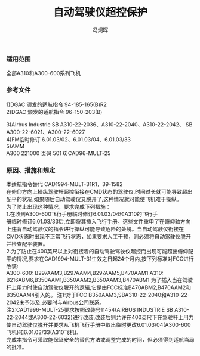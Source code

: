 ﻿---
amendno: 39-1714  
cadno: CAD1994-MULT-31R2  
title: 自动驾驶仪超控保护  
publishdate: 1996-09-16  
effdate: 1996-09-17  
acmodels: ["A300","A310"]  
tags: []  
engs: []  
pns: []  
mfrs: ["AIRBUS"]  
admins: 西北管理局  
author: 冯炯晖  
---
  
### 适用范围  
全部A310和A300-600系列飞机  
  
<!--more-->  
### 参考文件  
  1)DGAC 颁发的适航指令 94-185-165(B)R2  
2)DGAC 颁发的适航指令 96-150-203(B)  
  
  3)Airbus Industrie SB A310-22-2036、A310-22-2040、A310-22-2042、 SB A300-22-6021、A300-22-6027  
  4)FM临时修订 6.01.03/02、6.01.03/04、6.01.03/33  
5)AMM  
A300 221000 页码 501     6)CAD96-MULT-25  
  
### 原因、措施和规定  

  本适航指令替代 CAD1994-MULT-31R1，39-1582  
在俯仰方向上操纵驾驶杆超控衔接在CMD状态的驾驶仪,时间过长就可能导致超出配平的状况,如果随后自动驾驶仪又脱开了,这种情况就可能使飞机难于操纵。  
  为了防止出现这种情况，要求完成下列措施：  
  1.在收到A300-600飞行手册临时修订6.01.03/04和A310的飞行手  
册临时修订6.01.03/33后,立即将其插入飞行手册。这些文件重申了在俯仰轴方向上违背自动驾驶仪的指令进行操纵可能导致危险的处境。当自动驾驶仪衔接在CMD状态时出现不正常飞行状态，如果要求人工干预，则必须将自动驾驶仪脱开并检查配平装置。  
  2.为了防止在400英尺以上对衔接着的自动驾驶驾驶仪超控而出现可能超出俯仰配平的情况,要求在CAD1994-MULT-31生效之日起24个月内,按下列标准对FCC进行改装:  
A300-600:             B297AAM3,B297AAM4,B297AAM5,B470AAM1 A310:             B216ABM6,B350AAM1,B350AAM2,B350AAM3,B470ABM1     为了插入当在驾驶杆上用力时使自动驾驶仪脱开的逻辑,它是由FCC标准B470ABM2,B470AAM2和B350AAM4引入的。     注1:对于FCC B350AAM3,SBA310-22-2040和A310-22-2042未予涉及,必要时与Airbus公司联系。  
  注2:CAD1996-MULT-25要求按照改装号11454(AIRBUS INDUSTRIE SB A310-22-2044或A300-22-6032)进行改装,改装后则允许在400英尺下在驾驶杆上用力使自动驾驶仪脱开并要求从飞机飞行手册中取出临时更改6.01.03/04(A300-600飞机)和6.01.03/33(A310飞机).  
   完成本指令可采取能保证安全的替代方法或调整完成的时间，但必须得到适航当局的批准。  
